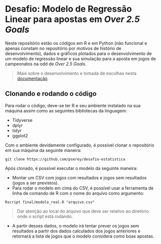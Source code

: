 # Desafio: Modelo de Regressão Linear para apostas em _Over 2.5 Goals_

Neste repositório estão os códigos em R e em Python (não funcional e apenas constam no repositório por motivos de histório de desenvolvimento), dados e gráficos plotados para o desenvolvimento de um modelo de regressão linear e sua simulação para a aposta em jogos de campeonatos na odd de _Over 2.5 Goals_.

> Mais sobre o desenvolvimento e tomada de escolhas nesta [documentação](https://docs.google.com/document/d/1qS7nrC66aKFhCHv7MkzPIyCFoBDH1oNqFqMpEte9LjE/edit?usp=sharing).

## Clonando e rodando o código
Para rodar o código, deve-se ter R e seu ambiente instalado na sua máquina assim como as seguintes bibliotecas da linguagem:

- Tidyverse
- dplyr
- tidyr
- ggplot2

Com o ambiente devidamente configurado, é possível clonar o repositório em sua máquina da seguinte maneira:

```
git clone https://github.com/pserey/desafio-estatistica
```

Após clonado, é possível executar o modelo da seguinte maneira:

- Montar um CSV com jogos com resultados e jogos sem resultados (jogos a ser previstos). 
- Para rodar o modelo em cima do CSV, é possível usar a ferramenta de linha de comando de R com o nome do arquivo como argumento:
```
Rscript final/modelo_real.R "arquivo.csv"
```
> Dar atenção ao local do arquivo que deve ser relativo ao diretório onde o script está rodando.

- A partir desses dados, o modelo irá tentar prever os jogos sem resultados a partir dos dados calculados dos jogos anteriores e retornará a lista de jogos que o modelo considera como boas apostas.